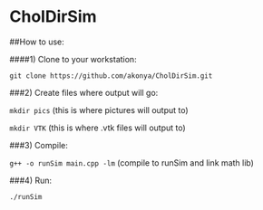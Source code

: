 CholDirSim
==========

##How to use:

####1) Clone to your workstation: 

`git clone https://github.com/akonya/CholDirSim.git`

###2) Create files where output will go:

`mkdir pics` (this is where pictures will output to)

`mkdir VTK`  (this is where .vtk files will output to)

###3) Compile:

`g++ -o runSim main.cpp -lm` (compile to runSim and link math lib)

###4) Run:

`./runSim`
